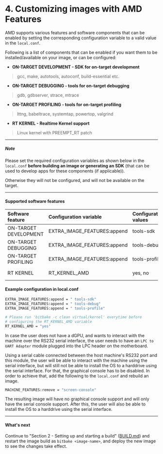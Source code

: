 # 4. Customizing images with AMD Features

AMD supports various features and software components that can be
enabled by setting the corresponding configuration variable to a
valid value in the `local.conf`.

Following is a list of components that can be enabled if you want
them to be installed/available on your image, or can be configured:

* **ON-TARGET DEVELOPMENT - SDK for on-target development**

> gcc, make, autotools, autoconf, build-essential etc.

* **ON-TARGET DEBUGGING - tools for on-target debugging**

> gdb, gdbserver, strace, mtrace

* **ON-TARGET PROFILING - tools for on-target profiling**

> lttng, babeltrace, systemtap, powertop, valgrind

* **RT KERNEL - Realtime Kernel support**

> Linux kernel with PREEMPT_RT patch

---
##### Note

Please set the required configuration variables as shown below in the
`local.conf` **before building an image or generating an SDK** (that
can be used to develop apps for these components (if applicable)).

Otherwise they will not be configured, and will not be available on the
target.

---

#### Supported software features

| Software feature      | Configuration variable      | Configuration values | Default value | Supported machines   |
|:----------------------|:----------------------------|:---------------------|:--------------|:---------------------|
| ON-TARGET DEVELOPMENT | EXTRA_IMAGE_FEATURES:append | tools-sdk            |               | milan, rome          |
| ON-TARGET DEBUGGING   | EXTRA_IMAGE_FEATURES:append | tools-debug          |               | milan, rome          |
| ON-TARGET PROFILING   | EXTRA_IMAGE_FEATURES:append | tools-profile        |               | milan, rome          |
| RT KERNEL             | RT_KERNEL_AMD               | yes, no              | no            | milan, rome          |

#### Example configuration in local.conf
```sh
EXTRA_IMAGE_FEATURES:append = " tools-sdk"
EXTRA_IMAGE_FEATURES:append = " tools-debug"
EXTRA_IMAGE_FEATURES:append = " tools-profile"

# Please run 'bitbake -c clean virtual/kernel' everytime before
# configuring the RT_KERNEL_AMD variable
RT_KERNEL_AMD = "yes"
```

In case the user does not have a dGPU, and wants to interact with the
machine over the RS232 serial interface, the user needs to have an
`LPC to UART Adapter` module plugged into the LPC header on the
motherboard.

Using a serial cable connected between the host machine's RS232 port
and this module, the user will be able to interact with the machine
using the serial interface, but will still not be able to install the
OS to a harddrive using the serial interface. For that, the graphical
console has to be disabled. In order to achieve that, add the
following to the `local.conf` and rebuild an image.

```sh
MACHINE_FEATURES:remove = "screen-console"
```

The resulting image will have no graphical console support and will
only have the serial console support. After this, the user will also
be able to install the OS to a harddrive using the serial interface.

---
#### What's next

Continue to "Section 2 - Setting up and starting a build"
([BUILD.md](BUILD.md#23-start-the-build)) and restart the image build
as `bitbake <image-name>`, and deploy the new image to see the
changes take effect.
